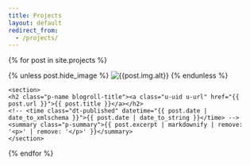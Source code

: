 ```yaml
---
title: Projects
layout: default
redirect_from:
  - /projects/
---
```

{% for post in site.projects %}
<article class="h-entry project">
    {% unless post.hide_image %}
    <img class="u-photo {{post.img.class}}" src = "{{post.img.src}}" alt="{{post.img.alt}}">
    {% endunless %}

    <section>
    <h2 class="p-name blogroll-title"><a class="u-uid u-url" href="{{ post.url }}">{{ post.title }}</a></h2>
    <!-- <time class="dt-published" datetime="{{ post.date | date_to_xmlschema }}">{{ post.date | date_to_string }}</time> -->
    <summary class="p-summary">{{ post.excerpt | markdownify | remove: '<p>' | remove: '</p>' }}</summary>
    </section>
</article>
{% endfor %}